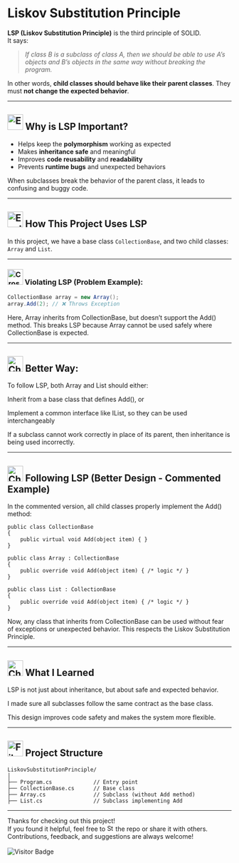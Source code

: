 # Liskov Substitution Principle

**LSP (Liskov Substitution Principle)** is the third principle of SOLID.  
It says:

> *If class B is a subclass of class A, then we should be able to use A’s objects and B’s objects in the same way without breaking the program.*

In other words, **child classes should behave like their parent classes**. They must **not change the expected behavior**.

---

## <a href="https://www.linkedin.com/in/soheilsadeghii/"><img src="https://raw.githubusercontent.com/Tarikul-Islam-Anik/Telegram-Animated-Emojis/main/Smileys/Exploding%20Head.webp" alt="Exploding Head" width="35" height="35" /></a> Why is LSP Important?

- Helps keep the **polymorphism** working as expected
- Makes **inheritance safe** and meaningful
- Improves **code reusability** and **readability**
- Prevents **runtime bugs** and unexpected behaviors

When subclasses break the behavior of the parent class, it leads to confusing and buggy code.

---

## <a href="https://www.linkedin.com/in/soheilsadeghii/"><img src="https://raw.githubusercontent.com/Tarikul-Islam-Anik/Telegram-Animated-Emojis/main/Symbols/Exclamation%20Question%20Mark.webp" alt="Exclamation Question Mark" width="35" height="35" /></a> How This Project Uses LSP

In this project, we have a base class `CollectionBase`, and two child classes: `Array` and `List`.

---

### <a href="https://www.linkedin.com/in/soheilsadeghii/"><img src="https://raw.githubusercontent.com/Tarikul-Islam-Anik/Telegram-Animated-Emojis/main/Symbols/Cross%20Mark.webp" alt="Cross Mark" width="35" height="35" /></a> Violating LSP (Problem Example):
```csharp
CollectionBase array = new Array();
array.Add(2); // ❌ Throws Exception
```
Here, Array inherits from CollectionBase, but doesn’t support the Add() method.
This breaks LSP because Array cannot be used safely where CollectionBase is expected.


---

## <a href="https://www.linkedin.com/in/soheilsadeghii/"><img src="https://raw.githubusercontent.com/Tarikul-Islam-Anik/Telegram-Animated-Emojis/main/Symbols/Check%20Box%20With%20Check.webp" alt="Check Box With Check" width="35" height="35" /></a> Better Way:
To follow LSP, both Array and List should either:

Inherit from a base class that defines Add(), or

Implement a common interface like IList, so they can be used interchangeably

If a subclass cannot work correctly in place of its parent, then inheritance is being used incorrectly.

---

## <a href="https://www.linkedin.com/in/soheilsadeghii/"><img src="https://raw.githubusercontent.com/Tarikul-Islam-Anik/Telegram-Animated-Emojis/main/Symbols/Check%20Mark%20Button.webp" alt="Check Mark Button" width="35" height="35" /></a> Following LSP (Better Design - Commented Example)
In the commented version, all child classes properly implement the Add() method:

``` CSharp
public class CollectionBase
{
    public virtual void Add(object item) { }
}

public class Array : CollectionBase
{
    public override void Add(object item) { /* logic */ }
}

public class List : CollectionBase
{
    public override void Add(object item) { /* logic */ }
}
```
Now, any class that inherits from CollectionBase can be used without fear of exceptions or unexpected behavior. This respects the Liskov Substitution Principle.

---

## <a href="https://www.linkedin.com/in/soheilsadeghii/"><img src="https://raw.githubusercontent.com/Tarikul-Islam-Anik/Telegram-Animated-Emojis/main/Symbols/Check%20Mark%20Button.webp" alt="Check Mark Button" width="35" height="35" /></a> What I Learned

LSP is not just about inheritance, but about safe and expected behavior.

I made sure all subclasses follow the same contract as the base class.

This design improves code safety and makes the system more flexible.

---

## <a href="https://www.linkedin.com/in/soheilsadeghii/"><img src="https://raw.githubusercontent.com/Tarikul-Islam-Anik/Telegram-Animated-Emojis/main/Objects/File%20Folder.webp" alt="File Folder" width="35" height="35" /></a> Project Structure
```
LiskovSubstitutionPrinciple/
│
├── Program.cs             // Entry point
├── CollectionBase.cs      // Base class
├── Array.cs               // Subclass (without Add method)
├── List.cs                // Subclass implementing Add
```
---
Thanks for checking out this project!  
If you found it helpful, feel free to <a href="https://www.linkedin.com/in/soheilsadeghii/"><img src="https://raw.githubusercontent.com/Tarikul-Islam-Anik/Telegram-Animated-Emojis/main/Animals%20and%20Nature/Star.webp" alt="Star" width="15" height="15" /></a> the repo or share it with others.  
Contributions, feedback, and suggestions are always welcome!
<br>
<br>
![Visitor Badge](https://visitor-badge.laobi.icu/badge?page_id=SoheilSadeghii.LiskovSubstitutionPrinciple)
